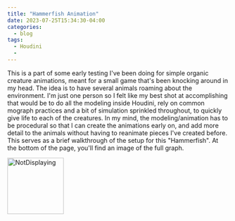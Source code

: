 ```yaml
---
title: "Hammerfish Animation"
date: 2023-07-25T15:34:30-04:00
categories:
  - blog
tags:
  - Houdini
  - 
---
```


This is a part of some early testing I've been doing for simple organic creature animations, meant for a small game that's been knocking around in my head. The idea is to have several animals roaming about the environment. I'm just one person so I felt like my best shot at accomplishing that would be to do all the modeling inside Houdini, rely on common mograph practices and a bit of simulation sprinkled throughout, to quickly give life to each of the creatures. In my mind, the modeling/animation has to be procedural so that I can create the animations early on, and add more detail to the animals without having to reanimate pieces I've created before. This serves as a brief walkthrough of the setup for this "Hammerfish". At the bottom of the page, you'll find an image of the full graph.



<img path="portfolio/assets/gifs/HoudiniHammerheadfishWireframeMaterial.gif" alt="NotDisplaying" style="width:128px;height:128px;"> 
